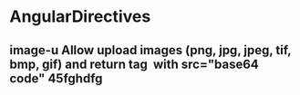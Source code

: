 # AngularDirectives
<h2> image-u
<strong>Allow upload images (png, jpg, jpeg, tif, bmp, gif) and return tag <img> with src="base64 code" </strong>45fghdfg
